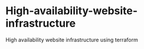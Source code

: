 # High-availability-website-infrastructure
High availability website infrastructure using terraform
